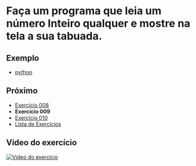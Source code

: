 # Faça um programa que leia um número Inteiro qualquer e mostre na tela a sua tabuada.

## Exemplo

- [python](python)

## Próximo

- [Exercício 008](../008)
- **Exercício 009**
- [Exercício 010](../010)
- [Lista de Exercicios](../)

## Video do exercício

[![Video do exercício](https://img.youtube.com/vi/qajq3SI0QQs/maxresdefault.jpg)](https://youtu.be/qajq3SI0QQs)